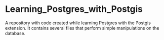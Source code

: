 # Learning_Postgres_with_Postgis
A repository with code created while learning Postgres with the Postgis extension. It contains several files that perform simple manipulations on the database. 
